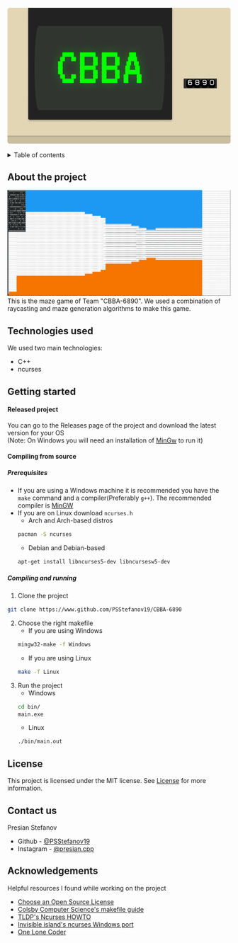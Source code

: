 ![Logo](./images/Logo.png)

<details>
	<summary>Table of contents</summary>
	<ol>
		<li>
			<a href = "#about-the-project">About the project</a>
		</li>
		<li>
			<a href = "#Technologies-used">Technologies used</a>
		</li>
		<li>
			<a href = "#Getting-started">Getting started</a>
			<ul>
				<li>
					<a href = "#Released-project">Released project</a>
				</li>
				<li>
					<a href = "#Compiling-from-source">Compiling from source</a>
				</li>
			</ul>
		</li>
		<li>
			<a href="#License">License</a>
		</li>
		<li>
			<a href="#Contact-us">Contact us</a>
		</li>
		<li>
			<a href="#Acknowledgements">Acknowledgements</a>
		</li>
	</ol>
</details>



## About the project
![Game image](./images/gameImage.png)
This is the maze game of Team "CBBA-6890". We used a combination of raycasting and maze generation algorithms to make this game.

## Technologies used
We used two main technologies:
* C++
* ncurses

## Getting started
#### Released project
You can go to the Releases page of the project and download the latest version for your OS <br>
(Note: On Windows you will need an installation of [MinGw](https://sourceforge.net/projects/mingw/) to run it)

#### Compiling from source

##### Prerequisites
+ If you are using a Windows machine it is recommended you have the ```make``` command and a compiler(Preferably ```g++```). The recommended compiler is [MinGW](https://sourceforge.net/projects/mingw)
+ If you are on Linux download ```ncurses.h```
	+ Arch and Arch-based distros
	```sh
	pacman -S ncurses
	```
	+ Debian and Debian-based
	```sh
	apt-get install libncurses5-dev libncursesw5-dev
	```

##### Compiling and running
1. Clone the project
```sh
git clone https://www.github.com/PSStefanov19/CBBA-6890
```
2. Choose the right makefile
	+ If you are using Windows
	```sh
	mingw32-make -f Windows
	```
	+ If you are using Linux
	```sh
	make -f Linux
	```
1. Run the project
	+ Windows
	```sh
	cd bin/
	main.exe
	```
	+ Linux
	```sh
	./bin/main.out
	```
## License
This project is licensed under the MIT license. See [License](License) for more information.

## Contact us
Presian Stefanov
+ Github - [@PSStefanov19](https://github.com/PSStefanov19)
+ Instagram - [@presian.cpp](https://www.instagram.com/presian.cpp/)
## Acknowledgements
Helpful resources I found while working on the project
+ [Choose an Open Source License](https://choosealicense.com/)
+ [Colsby Computer Science's makefile guide](https://www.cs.colby.edu/maxwell/courses/tutorials/maketutor/)
+ [TLDP's Ncurses HOWTO](https://tldp.org/HOWTO/NCURSES-Programming-HOWTO/)
+ [Invisible island's ncurses Windows port](https://invisible-island.net/ncurses/ncurses.html)
+ [One Lone Coder](https://github.com/OneLoneCoder)

